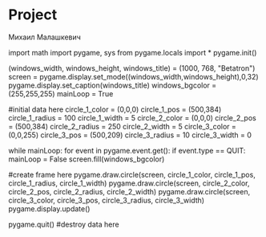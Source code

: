 # Project
Михаил Малашкевич

import math 
import pygame, sys 
from pygame.locals import * 
pygame.init() 

(windows_width, windows_height, windows_title) = (1000, 768, "Betatron") 
screen = pygame.display.set_mode((windows_width,windows_height),0,32) 
pygame.display.set_caption(windows_title) 
windows_bgcolor = (255,255,255) 
mainLoop = True 

#initial data here 
circle_1_color = (0,0,0) 
circle_1_pos = (500,384) 
circle_1_radius = 100 
circle_1_width = 5
circle_2_color = (0,0,0) 
circle_2_pos = (500,384) 
circle_2_radius = 250 
circle_2_width = 5
circle_3_color = (0,0,255) 
circle_3_pos = (500,209) 
circle_3_radius = 10 
circle_3_width = 0

while mainLoop: 
  for event in pygame.event.get(): 
   if event.type == QUIT: 
    mainLoop = False 
  screen.fill(windows_bgcolor) 
  
  #create frame here 
  pygame.draw.circle(screen, circle_1_color, circle_1_pos, circle_1_radius, circle_1_width)
  pygame.draw.circle(screen, circle_2_color, circle_2_pos, circle_2_radius, circle_2_width)
  pygame.draw.circle(screen, circle_3_color, circle_3_pos, circle_3_radius, circle_3_width)
  pygame.display.update() 

pygame.quit() 
#destroy data here 
